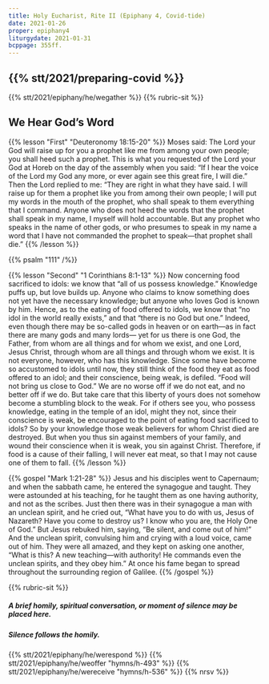 ```yaml
---
title: Holy Eucharist, Rite II (Epiphany 4, Covid-tide)
date: 2021-01-26
proper: epiphany4
liturgydate: 2021-01-31
bcppage: 355ff.
---
```

{{% stt/2021/preparing-covid %}}
---
{{% stt/2021/epiphany/he/wegather %}}
{{% rubric-sit %}}
## We Hear God’s Word
{{% lesson "First" "Deuteronomy 18:15-20" %}}
Moses said: The Lord your God will raise up for you a prophet like me from among your own people; you shall heed such a prophet. This is what you requested of the Lord your God at Horeb on the day of the assembly when you said: “If I hear the voice of the Lord my God any more, or ever again see this great fire, I will die.” Then the Lord replied to me: “They are right in what they have said. I will raise up for them a prophet like you from among their own people; I will put my words in the mouth of the prophet, who shall speak to them everything that I command. Anyone who does not heed the words that the prophet shall speak in my name, I myself will hold accountable. But any prophet who speaks in the name of other gods, or who presumes to speak in my name a word that I have not commanded the prophet to speak—that prophet shall die.”
{{% /lesson %}}

{{% psalm "111" /%}}

{{% lesson "Second"  "1 Corinthians 8:1-13" %}}
Now concerning food sacrificed to idols: we know that “all of us possess knowledge.” Knowledge puffs up, but love builds up. Anyone who claims to know something does not yet have the necessary knowledge; but anyone who loves God is known by him.
Hence, as to the eating of food offered to idols, we know that “no idol in the world really exists,” and that “there is no God but one.” Indeed, even though there may be so-called gods in heaven or on earth—as in fact there are many gods and many lords— yet for us there is one God, the Father, from whom are all things and for whom we exist, and one Lord, Jesus Christ, through whom are all things and through whom we exist.
It is not everyone, however, who has this knowledge. Since some have become so accustomed to idols until now, they still think of the food they eat as food offered to an idol; and their conscience, being weak, is defiled. “Food will not bring us close to God.” We are no worse off if we do not eat, and no better off if we do. But take care that this liberty of yours does not somehow become a stumbling block to the weak. For if others see you, who possess knowledge, eating in the temple of an idol, might they not, since their conscience is weak, be encouraged to the point of eating food sacrificed to idols? So by your knowledge those weak believers for whom Christ died are destroyed. But when you thus sin against members of your family, and wound their conscience when it is weak, you sin against Christ. Therefore, if food is a cause of their falling, I will never eat meat, so that I may not cause one of them to fall.
{{% /lesson %}}

{{% gospel "Mark 1:21-28" %}}
Jesus and his disciples went to Capernaum; and when the sabbath came, he entered the synagogue and taught. They were astounded at his teaching, for he taught them as one having authority, and not as the scribes. Just then there was in their synagogue a man with an unclean spirit, and he cried out, “What have you to do with us, Jesus of Nazareth? Have you come to destroy us? I know who you are, the Holy One of God.” But Jesus rebuked him, saying, “Be silent, and come out of him!” And the unclean spirit, convulsing him and crying with a loud voice, came out of him. They were all amazed, and they kept on asking one another, “What is this? A new teaching—with authority! He commands even the unclean spirits, and they obey him.” At once his fame began to spread throughout the surrounding region of Galilee.
{{% /gospel %}}

{{% rubric-sit %}}
##### A brief homily, spiritual conversation, or moment of silence may be placed here.
##### Silence follows the homily.

{{% stt/2021/epiphany/he/werespond %}}
{{% stt/2021/epiphany/he/weoffer "hymns/h-493" %}}
{{% stt/2021/epiphany/he/wereceive "hymns/h-536" %}}
{{% nrsv %}}
